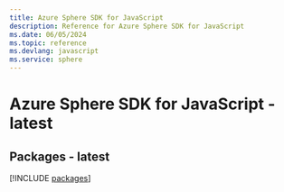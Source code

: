 ```yaml
---
title: Azure Sphere SDK for JavaScript
description: Reference for Azure Sphere SDK for JavaScript
ms.date: 06/05/2024
ms.topic: reference
ms.devlang: javascript
ms.service: sphere
---
```

# Azure Sphere SDK for JavaScript - latest
## Packages - latest
[!INCLUDE [packages](sphere-index.md)]